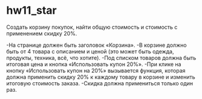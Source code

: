 # hw11_star

Создать корзину покупок, найти общую стоимость и стоимость с применением скидку 20%.

-На странице должен быть заголовок «Корзина».
-В корзине должно быть от 4 товара с описанием и ценой (это может быть одежда, продукты, техника, всё, что хотите).
-Под списком товаров должна быть итоговая цена и кнопка «Использовать купон 20%».
-При клике на кнопку «Использовать купон на 20%» вызывается функция, которая должна применить скидку 20% к каждому товару в корзине и изменить итоговую стоимость заказа.
-Скидка должна примениться только один раз.

